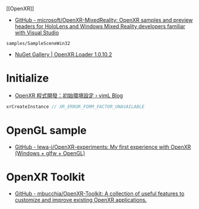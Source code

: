 [[OpenXR]]

- [GitHub - microsoft/OpenXR-MixedReality: OpenXR samples and preview headers for HoloLens and Windows Mixed Reality developers familiar with Visual Studio](https://github.com/microsoft/OpenXR-MixedReality)

`samples/SampleSceneWin32`

- [NuGet Gallery | OpenXR.Loader 1.0.10.2](https://www.nuget.org/packages/OpenXR.Loader/)

# Initialize

- [OpenXR 程式開發：初始環境設定 › vimL Blog](https://viml.nchc.org.tw/archive_blog_773/)

```c++
xrCreateInstance // XR_ERROR_FORM_FACTOR_UNAVAILABLE
```

# OpenGL sample
- [GitHub - lewa-j/OpenXR-experiments: My first experience with OpenXR (Windows + glfw + OpenGL)](https://github.com/lewa-j/OpenXR-experiments)


# OpenXR Toolkit
- [GitHub - mbucchia/OpenXR-Toolkit: A collection of useful features to customize and improve existing OpenXR applications.](https://github.com/mbucchia/OpenXR-Toolkit)
